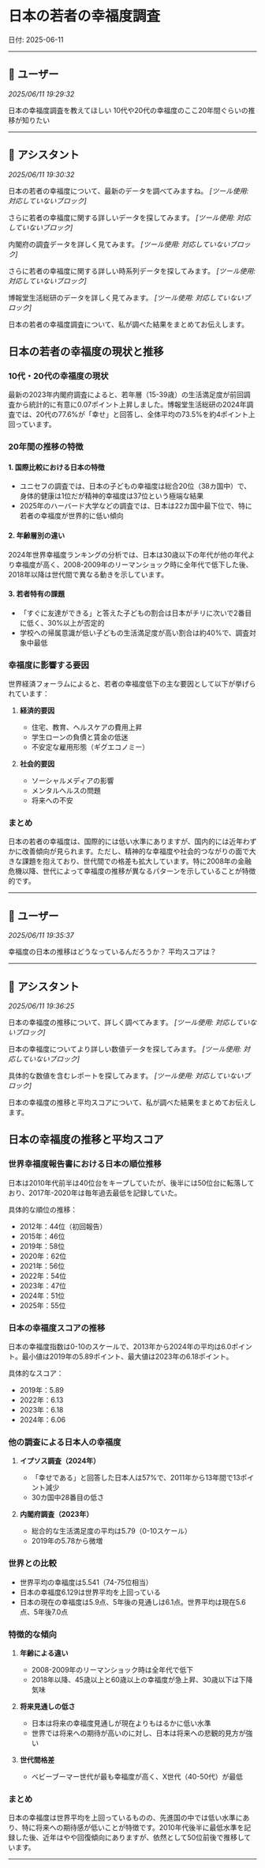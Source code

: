 # 日本の若者の幸福度調査

日付: 2025-06-11

---

## 👤 ユーザー
*2025/06/11 19:29:32*

日本の幸福度調査を教えてほしい 10代や20代の幸福度のここ20年間ぐらいの推移が知りたい

---

## 🤖 アシスタント
*2025/06/11 19:30:32*

日本の若者の幸福度について、最新のデータを調べてみますね。
*[ツール使用: 対応していないブロック]*

さらに若者の幸福度に関する詳しいデータを探してみます。
*[ツール使用: 対応していないブロック]*

内閣府の調査データを詳しく見てみます。
*[ツール使用: 対応していないブロック]*

さらに若者の幸福度に関する詳しい時系列データを探してみます。
*[ツール使用: 対応していないブロック]*

博報堂生活総研のデータを詳しく見てみます。
*[ツール使用: 対応していないブロック]*

日本の若者の幸福度調査について、私が調べた結果をまとめてお伝えします。

## 日本の若者の幸福度の現状と推移

### 10代・20代の幸福度の現状

最新の2023年内閣府調査によると、若年層（15-39歳）の生活満足度が前回調査から統計的に有意に0.07ポイント上昇しました。博報堂生活総研の2024年調査では、20代の77.6%が「幸せ」と回答し、全体平均の73.5%を約4ポイント上回っています。

### 20年間の推移の特徴

#### 1. 国際比較における日本の特徴
- ユニセフの調査では、日本の子どもの幸福度は総合20位（38カ国中）で、身体的健康は1位だが精神的幸福度は37位という極端な結果
- 2025年のハーバード大学などの調査では、日本は22カ国中最下位で、特に若者の幸福度が世界的に低い傾向

#### 2. 年齢層別の違い
2024年世界幸福度ランキングの分析では、日本は30歳以下の年代が他の年代より幸福度が高く、2008-2009年のリーマンショック時に全年代で低下した後、2018年以降は世代間で異なる動きを示しています。

#### 3. 若者特有の課題
- 「すぐに友達ができる」と答えた子どもの割合は日本がチリに次いで2番目に低く、30%以上が否定的
- 学校への帰属意識が低い子どもの生活満足度が高い割合は約40%で、調査対象中最低

### 幸福度に影響する要因

世界経済フォーラムによると、若者の幸福度低下の主な要因として以下が挙げられています：

1. **経済的要因**
   - 住宅、教育、ヘルスケアの費用上昇
   - 学生ローンの負債と賃金の低迷
   - 不安定な雇用形態（ギグエコノミー）

2. **社会的要因**
   - ソーシャルメディアの影響
   - メンタルヘルスの問題
   - 将来への不安

### まとめ

日本の若者の幸福度は、国際的には低い水準にありますが、国内的には近年わずかに改善傾向が見られます。ただし、精神的な幸福度や社会的つながりの面で大きな課題を抱えており、世代間での格差も拡大しています。特に2008年の金融危機以降、世代によって幸福度の推移が異なるパターンを示していることが特徴的です。

---

## 👤 ユーザー
*2025/06/11 19:35:37*

幸福度の日本の推移はどうなっているんだろうか？
平均スコアは？

---

## 🤖 アシスタント
*2025/06/11 19:36:25*

日本の幸福度の推移について、詳しく調べてみます。
*[ツール使用: 対応していないブロック]*

日本の幸福度についてより詳しい数値データを探してみます。
*[ツール使用: 対応していないブロック]*

具体的な数値を含むレポートを探してみます。
*[ツール使用: 対応していないブロック]*

日本の幸福度の推移と平均スコアについて、私が調べた結果をまとめてお伝えします。

## 日本の幸福度の推移と平均スコア

### 世界幸福度報告書における日本の順位推移

日本は2010年代前半は40位台をキープしていたが、後半には50位台に転落しており、2017年-2020年は毎年過去最低を記録していた。

具体的な順位の推移：
- 2012年：44位（初回報告）
- 2015年：46位
- 2019年：58位
- 2020年：62位
- 2021年：56位
- 2022年：54位
- 2023年：47位
- 2024年：51位
- 2025年：55位

### 日本の幸福度スコアの推移

日本の幸福度指数は0-10のスケールで、2013年から2024年の平均は6.0ポイント。最小値は2019年の5.89ポイント、最大値は2023年の6.18ポイント。

具体的なスコア：
- 2019年：5.89
- 2022年：6.13
- 2023年：6.18
- 2024年：6.06

### 他の調査による日本人の幸福度

1. **イプソス調査（2024年）**
   - 「幸せである」と回答した日本人は57%で、2011年から13年間で13ポイント減少
   - 30カ国中28番目の低さ

2. **内閣府調査（2023年）**
   - 総合的な生活満足度の平均は5.79（0-10スケール）
   - 2019年の5.78から微増

### 世界との比較

- 世界平均の幸福度は5.541（74-75位相当）
- 日本の幸福度6.129は世界平均を上回っている
- 日本の現在の幸福度は5.9点、5年後の見通しは6.1点。世界平均は現在5.6点、5年後7.0点

### 特徴的な傾向

1. **年齢による違い**
   - 2008-2009年のリーマンショック時は全年代で低下
   - 2018年以降、45歳以上と60歳以上の幸福度が急上昇、30歳以下は下降気味

2. **将来見通しの低さ**
   - 日本は将来の幸福度見通しが現在よりもはるかに低い水準
   - 世界では将来への期待が高いのに対し、日本は将来への悲観的見方が強い

3. **世代間格差**
   - ベビーブーマー世代が最も幸福度が高く、X世代（40-50代）が最低

### まとめ

日本の幸福度は世界平均を上回っているものの、先進国の中では低い水準にあり、特に将来への期待感が低いことが特徴です。2010年代後半に最低水準を記録した後、近年はやや回復傾向にありますが、依然として50位前後で推移しています。

---

